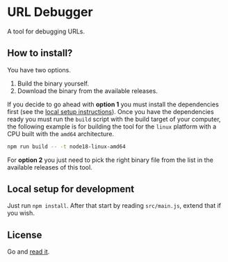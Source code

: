 # URL Debugger

A tool for debugging URLs.

## How to install?

You have two options.

1. Build the binary yourself.
2. Download the binary from the available releases.

If you decide to go ahead with **option 1** you must
install the dependencies first
(see the [local setup instructions](#local-setup)).
Once you have the dependencies ready you must
run the `build` script with the build target of your
computer, the following example is for building
the tool for the `linux` platform with a CPU built
with the `amd64` architecture.

```bash
npm run build -- -t node18-linux-amd64
```

For **option 2** you just need to pick the right
binary file from the list in the available releases
of this tool.

## Local setup for development

Just run `npm install`. After that start by
reading `src/main.js`, extend that if you wish.

## License

Go and [read it](./LICENSE.md).